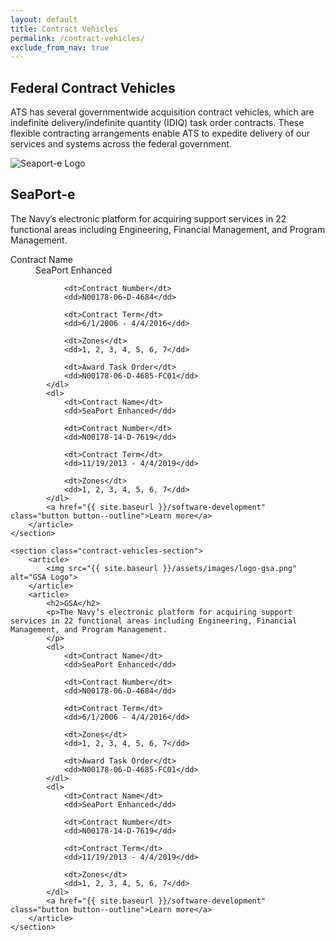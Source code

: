```yaml
---
layout: default
title: Contract Vehicles
permalink: /contract-vehicles/
exclude_from_nav: true
---
```

<article class="hero hero--contract-vehicles">
    <div class="hero__content hero__content--short">
        <h2 class="hero__title">Federal Contract Vehicles</h2>
        <p class="hero__summary">ATS has several government­wide acquisition contract vehicles, which are indefinite delivery/indefinite quantity (IDIQ) task order contracts. These flexible contracting arrangements enable ATS to expedite delivery of our services and systems across the federal government.</p>
    </div>
</article>

<div class="contract-vehicles-container">
    <section class="contract-vehicles-section">
        <article>
            <img src="{{ site.baseurl }}/assets/images/logo-seaporte.png" alt="Seaport-e Logo">
        </article>
        <article>
            <h2>SeaPort-e</h2>
            <p>The Navy’s electronic platform for acquiring support services in 22 functional areas including Engineering, Financial Management, and Program Management.
            </p>
            <dl>
                <dt>Contract Name</dt>
                <dd>SeaPort Enhanced</dd>

                <dt>Contract Number</dt>
                <dd>N00178-06-D-4684</dd>

                <dt>Contract Term</dt>
                <dd>6/1/2006 - 4/4/2016</dd>

                <dt>Zones</dt>
                <dd>1, 2, 3, 4, 5, 6, 7</dd>

                <dt>Award Task Order</dt>
                <dd>N00178-06-D-4685-FC01</dd>
            </dl>
            <dl>
                <dt>Contract Name</dt>
                <dd>SeaPort Enhanced</dd>

                <dt>Contract Number</dt>
                <dd>N00178-14-D-7619</dd>

                <dt>Contract Term</dt>
                <dd>11/19/2013 - 4/4/2019</dd>

                <dt>Zones</dt>
                <dd>1, 2, 3, 4, 5, 6, 7</dd>
            </dl>
            <a href="{{ site.baseurl }}/software-development" class="button button--outline">Learn more</a>
        </article>
    </section>
    
    <section class="contract-vehicles-section">
        <article>
            <img src="{{ site.baseurl }}/assets/images/logo-gsa.png" alt="GSA Logo">
        </article>
        <article>
            <h2>GSA</h2>
            <p>The Navy’s electronic platform for acquiring support services in 22 functional areas including Engineering, Financial Management, and Program Management.
            </p>
            <dl>
                <dt>Contract Name</dt>
                <dd>SeaPort Enhanced</dd>

                <dt>Contract Number</dt>
                <dd>N00178-06-D-4684</dd>

                <dt>Contract Term</dt>
                <dd>6/1/2006 - 4/4/2016</dd>

                <dt>Zones</dt>
                <dd>1, 2, 3, 4, 5, 6, 7</dd>

                <dt>Award Task Order</dt>
                <dd>N00178-06-D-4685-FC01</dd>
            </dl>
            <dl>
                <dt>Contract Name</dt>
                <dd>SeaPort Enhanced</dd>

                <dt>Contract Number</dt>
                <dd>N00178-14-D-7619</dd>

                <dt>Contract Term</dt>
                <dd>11/19/2013 - 4/4/2019</dd>

                <dt>Zones</dt>
                <dd>1, 2, 3, 4, 5, 6, 7</dd>
            </dl>
            <a href="{{ site.baseurl }}/software-development" class="button button--outline">Learn more</a>
        </article>
    </section>
</div>


